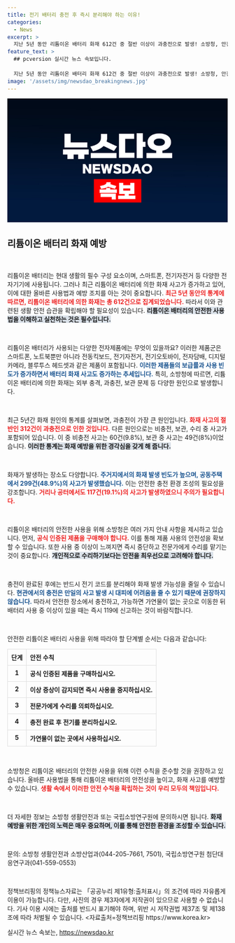 ```yaml
---
title: 전기 배터리 충전 후 즉시 분리해야 하는 이유!
categories:
  - News
excerpt: >
  지난 5년 동안 리튬이온 배터리 화재 612건 중 절반 이상이 과충전으로 발생! 소방청, 안전한 배터리 사용법을 알려드립니다. 당신의 안전을 지키는 방법은?
feature_text: >
  ## pcversion 실시간 뉴스 속보입니다.

  지난 5년 동안 리튬이온 배터리 화재 612건 중 절반 이상이 과충전으로 발생! 소방청, 안전한 배터리 사용법을 알려드립니다. 당신의 안전을 지키는 방법은?
image: '/assets/img/newsdao_breakingnews.jpg'
---
```


<p><img src="/assets/img/newsdao_breakingnews.jpg" alt="pcversion 속보" /></p>

<h2 data-ke-size="size26">리튬이온 배터리 화재 예방</h2>

<p data-ke-size="size16">&nbsp;</p>

<p>리튬이온 배터리는 현대 생활의 필수 구성 요소이며, 스마트폰, 전기자전거 등 다양한 전자기기에 사용됩니다. 그러나 최근 리튬이온 배터리에 의한 화재 사고가 증가하고 있어, 이에 대한 올바른 사용법과 예방 조치를 아는 것이 중요합니다. <b><span style="color: #ee2323;">최근 5년 동안의 통계에 따르면, 리튬이온 배터리에 의한 화재는 총 612건으로 집계되었습니다.</span></b> 따라서 이와 관련된 생활 안전 습관을 확립해야 할 필요성이 있습니다. <b><span style="background-color: #21538527;">리튬이온 배터리의 안전한 사용법을 이해하고 실천하는 것은 필수입니다.</span></b></p>

<p data-ke-size="size16">&nbsp;</p>

<p>리튬이온 배터리가 사용되는 다양한 전자제품에는 무엇이 있을까요? 이러한 제품군은 스마트폰, 노트북뿐만 아니라 전동킥보드, 전기자전거, 전기오토바이, 전자담배, 디지털카메라, 블루투스 헤드셋과 같은 제품이 포함됩니다. <b><span style="color: #1a5490;">이러한 제품들의 보급률과 사용 빈도가 증가하면서 배터리 화재 사고도 증가하는 추세입니다.</span></b> 특히, 소방청에 따르면, 리튬이온 배터리에 의한 화재는 외부 충격, 과충전, 보관 문제 등 다양한 원인으로 발생합니다.</p>

<p data-ke-size="size16">&nbsp;</p>

<p>최근 5년간 화재 원인의 통계를 살펴보면, 과충전이 가장 큰 원인입니다. <b><span style="color: #ee2323;">화재 사고의 절반인 312건이 과충전으로 인한 것입니다.</span></b> 다른 원인으로는 비충전, 보관, 수리 중 사고가 포함되어 있습니다. 이 중 비충전 사고는 60건(9.8%), 보관 중 사고는 49건(8%)이었습니다. <b><span style="background-color: #21538527;">이러한 통계는 화재 예방을 위한 경각심을 갖게 해 줍니다.</span></b></p>

<p data-ke-size="size16">&nbsp;</p>

<p>화재가 발생하는 장소도 다양합니다. <b><span style="color: #1a5490;">주거지에서의 화재 발생 빈도가 높으며, 공동주택에서 299건(48.9%)의 사고가 발생했습니다.</span></b> 이는 안전한 충전 환경 조성의 필요성을 강조합니다. <b><span style="color: #ee2323;">거리나 공터에서도 117건(19.1%)의 사고가 발생하였으니 주의가 필요합니다.</span></b> </p>

<p data-ke-size="size16">&nbsp;</p>

<p>리튬이온 배터리의 안전한 사용을 위해 소방청은 여러 가지 안내 사항을 제시하고 있습니다. 먼저, <b><span style="color: #ee2323;">공식 인증된 제품을 구매해야 합니다.</span></b> 이를 통해 제품 사용의 안전성을 확보할 수 있습니다. 또한 사용 중 이상이 느껴지면 즉시 중단하고 전문가에게 수리를 맡기는 것이 중요합니다. <b><span style="background-color: #21538527;">개인적으로 수리하기보다는 안전을 최우선으로 고려해야 합니다.</span></b></p>

<p data-ke-size="size16">&nbsp;</p>

<p>충전이 완료된 후에는 반드시 전기 코드를 분리해야 화재 발생 가능성을 줄일 수 있습니다. <b><span style="color: #1a5490;">현관에서의 충전은 만일의 사고 발생 시 대피에 어려움을 줄 수 있기 때문에 권장하지 않습니다.</span></b> 따라서 안전한 장소에서 충전하고, 가능하면 가연물이 없는 곳으로 이동한 뒤 배터리 사용 중 이상이 있을 때는 즉시 119에 신고하는 것이 바람직합니다.</p>

<p data-ke-size="size16">&nbsp;</p>

<p>안전한 리튬이온 배터리 사용을 위해 따라야 할 단계별 순서는 다음과 같습니다:</p>

<table style="border-collapse: collapse; width: 100%;">
  <tr>
    <td style="border: 1px solid #dddddd; text-align: left; padding: 8px;">
      <b>단계</b>
    </td>
    <td style="border: 1px solid #dddddd; text-align: left; padding: 8px;">
      <b>안전 수칙</b>
    </td>
  </tr>
  <tr>
    <td style="border: 1px solid #dddddd; text-align: center; height: 17px;">
      <b>1</b>
    </td>
    <td style="border: 1px solid #dddddd; text-align: left; padding: 8px;">
      <b>공식 인증된 제품을 구매하십시오.</b>
    </td>
  </tr>
  <tr>
    <td style="border: 1px solid #dddddd; text-align: center; height: 17px;">
      <b>2</b>
    </td>
    <td style="border: 1px solid #dddddd; text-align: left; padding: 8px;">
      <b>이상 증상이 감지되면 즉시 사용을 중지하십시오.</b>
    </td>
  </tr>
  <tr>
    <td style="border: 1px solid #dddddd; text-align: center; height: 17px;">
      <b>3</b>
    </td>
    <td style="border: 1px solid #dddddd; text-align: left; padding: 8px;">
      <b>전문가에게 수리를 의뢰하십시오.</b>
    </td>
  </tr>
  <tr>
    <td style="border: 1px solid #dddddd; text-align: center; height: 17px;">
      <b>4</b>
    </td>
    <td style="border: 1px solid #dddddd; text-align: left; padding: 8px;">
      <b>충전 완료 후 전기를 분리하십시오.</b>
    </td>
  </tr>
  <tr>
    <td style="border: 1px solid #dddddd; text-align: center; height: 17px;">
      <b>5</b>
    </td>
    <td style="border: 1px solid #dddddd; text-align: left; padding: 8px;">
      <b>가연물이 없는 곳에서 사용하십시오.</b>
    </td>
  </tr>
</table>

<p data-ke-size="size16">&nbsp;</p>

<p>소방청은 리튬이온 배터리의 안전한 사용을 위해 이런 수칙을 준수할 것을 권장하고 있습니다. 올바른 사용법을 통해 리튬이온 배터리의 안전성을 높이고, 화재 사고를 예방할 수 있습니다. <b><span style="color: #ee2323;">생활 속에서 이러한 안전 수칙을 확립하는 것이 우리 모두의 책임입니다.</span></b> </p>

<p data-ke-size="size16">&nbsp;</p>

<p>더 자세한 정보는 소방청 생활안전과 또는 국립소방연구원에 문의하시면 됩니다. <b><span style="background-color: #21538527;">화재 예방을 위한 개인의 노력은 매우 중요하며, 이를 통해 안전한 환경을 조성할 수 있습니다.</span></b> </p>

<p data-ke-size="size16">&nbsp;</p>

<p>문의: 소방청 생활안전과 소방산업과(044-205-7661, 7501), 국립소방연구원 첨단대응연구과(041-559-0553) </p>

<p data-ke-size="size16">&nbsp;</p>

<p>정책브리핑의 정책뉴스자료는 「공공누리 제1유형:출처표시」의 조건에 따라 자유롭게 이용이 가능합니다. 다만, 사진의 경우 제3자에게 저작권이 있으므로 사용할 수 없습니다. 기사 이용 시에는 출처를 반드시 표기해야 하며, 위반 시 저작권법 제37조 및 제138조에 따라 처벌될 수 있습니다. &lt;자료출처=정책브리핑 https://www.korea.kr></p>
실시간 뉴스 속보는, <a href="https://newsdao.kr" rel="dofollow">https://newsdao.kr</a>


